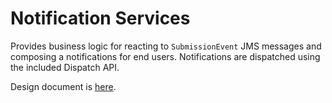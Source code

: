 # Notification Services

Provides business logic for reacting to `SubmissionEvent` JMS messages and composing a notifications for end users.  Notifications are dispatched using the included Dispatch API.

Design document is [here](https://docs.google.com/document/d/1k4dWIe-2pOb-E8qf-C0BE7tGDBsEZxGlHAfZ_KaDIGY/edit?usp=sharing).